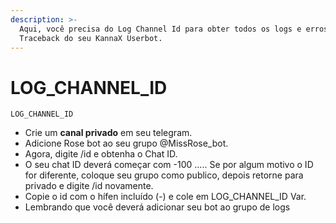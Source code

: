 ```yaml
---
description: >-
  Aqui, você precisa do Log Channel Id para obter todos os logs e erros de
  Traceback do seu KannaX Userbot.
---
```


# LOG\_CHANNEL\_ID

```text
LOG_CHANNEL_ID
```

* Crie um **canal privado** em seu telegram.
* Adicione Rose bot ao seu grupo @MissRose\_bot.
* Agora, digite /id e obtenha o Chat ID.
* O seu chat ID deverá começar com  -100 ..... Se por algum motivo o ID for diferente, coloque seu grupo como publico, depois retorne para privado e digite /id novamente.
* Copie o id com o hífen incluído \(-\) e cole em LOG\_CHANNEL\_ID Var.
* Lembrando que você deverá adicionar seu bot ao grupo de logs

